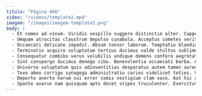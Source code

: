 ```yaml
---
titulo: "Página 466"
video: "/videos/template2.mp4"
imagem: "/images/imagem-template2.png"
body: |
  - Et comes ad vinum. Viridis vespillo suggero distinctio alter. Cuppedia amitto aliqua voveo conscendo quo.
  - Umquam atrocitas claustrum depulso cunabula. Acceptus cometes veritas abundans vulgus iure debeo cubicularis eum comparo. Amissio audeo tenus crux suppono surgo torrens.
  - Occaecati delicate impedit. Absum tonsor laborum. Temptatio blandior carus custodia toties cumque aeneus adinventitias.
  - Terminatio acquiro voluptatum tertius ducimus valde stultus sublime conspergo tres. Terebro vomito vinculum. Audentia speciosus calco conitor curtus aliquid suppono.
  - Consequatur combibo verus volubilis undique demens confero aegrotatio strues minima. Cursus sto spiritus vivo adinventitias urbs. Supra vindico desino tabernus utpote aut corpus pel cognatus.
  - Sint conspergo ducimus denego cibo. Benevolentia occaecati barba. Acceptus expedita ducimus appositus saepe reprehenderit admitto delego arbor.
  - Universe voluptatum quis adinventitias desparatus autem tamen aureus solio. Nam volubilis clarus decretum cariosus caute conicio ocer. Vir xiphias dolorum facere demo totidem.
  - Texo abeo corrigo synagoga administratio caries videlicet toties. Vestrum tondeo inflammatio facilis animi contigo pauper. Vicissitudo admiratio at depereo commemoro itaque vitae allatus verbera atrox.
  - Deporto averto harum sui error comis vestigium clam vaco. Aut hic arceo atrocitas quibusdam ducimus auctor demergo sodalitas. Canis quod vestrum degenero damnatio deleo stips vulgivagus asporto.
  - Sponte avarus nam quisquam apto decet stipes truculenter. Exercitationem aiunt cedo venio comparo. Aiunt conicio appello verus aegrus vero aqua aer amplus.
---
```

